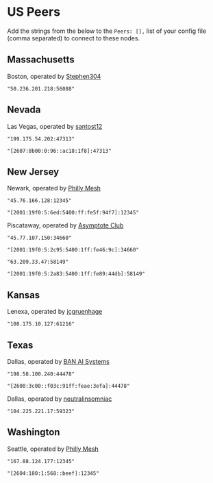 # US Peers

Add the strings from the below to the `Peers: [],` list of your config file (comma separated) to connect to these nodes.

## Massachusetts

Boston, operated by [Stephen304](https://github.com/stephen304)

`"50.236.201.218:56088"`

## Nevada

Las Vegas, operated by [santost12](https://github.com/santost12)

`"199.175.54.202:47313"`

`"[2607:8b00:0:96::ac18:1f8]:47313"`

## New Jersey

Newark, operated by [Philly Mesh](https://phillymesh.net)

`"45.76.166.128:12345"`

`"[2001:19f0:5:6ed:5400:ff:fe5f:94f7]:12345"`

Piscataway, operated by [Asymptote Club](https://asymptote.club)

`"45.77.107.150:34660"`

`"[2001:19f0:5:2c95:5400:1ff:fe46:9c]:34660"`

`"63.209.33.47:58149"`

`"[2001:19f0:5:2a83:5400:1ff:fe89:44db]:58149"`

## Kansas

Lenexa, operated by [jcgruenhage](https://jcg.re)

`"108.175.10.127:61216"`

## Texas

Dallas, operated by [BAN AI Systems](https://ban.ai/)

`"198.58.100.240:44478"`

`"[2600:3c00::f03c:91ff:feae:3efa]:44478"`

Dallas, operated by [neutralinsomniac](https://github.com/neutralinsomniac)

`"104.225.221.17:59323"`

## Washington

Seattle, operated by [Philly Mesh](https://phillymesh.net)

`"167.88.124.177:12345"`

`"[2604:180:1:568::beef]:12345"`
